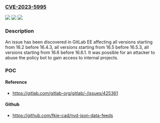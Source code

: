 ### [CVE-2023-5995](https://cve.mitre.org/cgi-bin/cvename.cgi?name=CVE-2023-5995)
![](https://img.shields.io/static/v1?label=Product&message=GitLab&color=blue)
![](https://img.shields.io/static/v1?label=Version&message=16.2%3C%2016.4.3%20&color=brighgreen)
![](https://img.shields.io/static/v1?label=Vulnerability&message=CWE-863%20Incorrect%20Authorization&color=brighgreen)

### Description

An issue has been discovered in GitLab EE affecting all versions starting from 16.2 before 16.4.3, all versions starting from 16.5 before 16.5.3, all versions starting from 16.6 before 16.6.1. It was possible for an attacker to abuse the policy bot to gain access to internal projects.

### POC

#### Reference
- https://gitlab.com/gitlab-org/gitlab/-/issues/425361

#### Github
- https://github.com/fkie-cad/nvd-json-data-feeds

